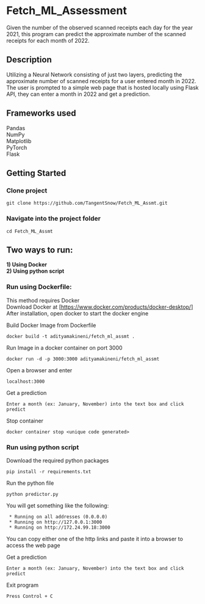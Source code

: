 # Fetch_ML_Assessment
Given the number of the observed scanned receipts each day for the year 2021, this program can predict the approximate number of the scanned receipts for each month of 2022.<br>

## Description
Utilizing a Neural Network consisting of just two layers, predicting the approximate number of scanned receipts for a user entered month in 2022.<br>
The user is prompted to a simple web page that is hosted locally using Flask API, they can enter a month in 2022 and get a prediction.<br>

## Frameworks used
Pandas<br>
NumPy<br>
Matplotlib<br>
PyTorch<br>
Flask<br>

## Getting Started
### Clone project
```
git clone https://github.com/TangentSnow/Fetch_ML_Assmt.git
```

### Navigate into the project folder
```
cd Fetch_ML_Assmt
```

## Two ways to run:
**1) Using Docker <br>
2) Using python script**

### Run using Dockerfile:
This method requires Docker<br>
Download Docker at [https://www.docker.com/products/docker-desktop/]<br>
After installation, open docker to start the docker engine<br>

Build Docker Image from Dockerfile<br>
```
docker build -t adityamakineni/fetch_ml_assmt .
```

Run Image in a docker container on port 3000<br>
```
docker run -d -p 3000:3000 adityamakineni/fetch_ml_assmt
```

Open a browser and enter
```
localhost:3000
```

Get a prediction
```
Enter a month (ex: January, November) into the text box and click predict
```

Stop container 
```
docker container stop <unique code generated>
```


### Run using python script
Download the required python packages
```
pip install -r requirements.txt
```
Run the python file
```
python predictor.py
```
You will get something like the following:
```
 * Running on all addresses (0.0.0.0)
 * Running on http://127.0.0.1:3000
 * Running on http://172.24.99.18:3000
```
You can copy either one of the http links and paste it into a browser to access the web page

Get a prediction
```
Enter a month (ex: January, November) into the text box and click predict
```
Exit program
```
Press Control + C
```
